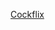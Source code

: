 [Cockflix](https://user-images.githubusercontent.com/86896848/188296516-96726400-7742-4a08-8356-4350850bd4f6.jpg)
